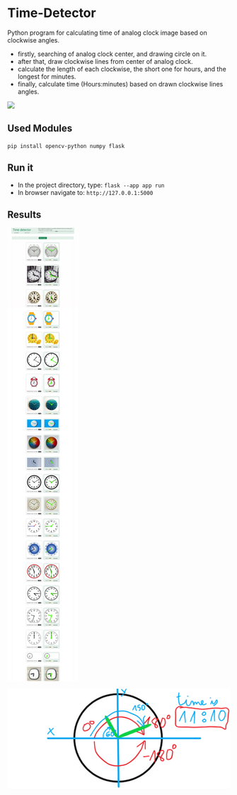 # Time-Detector
Python program for calculating time of analog clock image based on clockwise angles.
- firstly, searching of analog clock center, and drawing circle on it.
- after that, draw clockwise lines from center of analog clock.
- calculate the length of each clockwise, the short one for hours, and the longest for minutes.
- finally, calculate time (Hours:minutes) based on drawn clockwise lines angles.

![](https://github.com/DEVLOKER/Time-Detector/blob/main/screenshots/time-detector.gif)

## Used Modules
`pip install opencv-python numpy flask`

## Run it
- In the project directory, type: `flask --app app run`
- In browser navigate to: `http://127.0.0.1:5000`

## Results

![](https://github.com/DEVLOKER/Time-Detector/blob/main/screenshots/time-detector.jpg)

![](https://github.com/DEVLOKER/Time-Detector/blob/main/static/img/tutorial.png)

